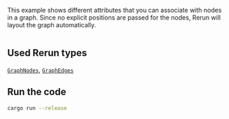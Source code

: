 <!--[metadata]
title = "Graph lattice"
tags = ["Graph", "Layout"]
thumbnail = "https://static.rerun.io/graph_lattice/f9169da9c3f35b7260c9d74cd5be5fe710aec6a8/480w.png"
thumbnail_dimensions = [480, 269]
-->

This example shows different attributes that you can associate with nodes in a graph.
Since no explicit positions are passed for the nodes, Rerun will layout the graph automatically.

<picture>
  <img src="https://static.rerun.io/graph_lattice/f9169da9c3f35b7260c9d74cd5be5fe710aec6a8/full.png" alt="">
  <source media="(max-width: 480px)" srcset="https://static.rerun.io/graph_lattice/f9169da9c3f35b7260c9d74cd5be5fe710aec6a8/480w.png">
  <source media="(max-width: 768px)" srcset="https://static.rerun.io/graph_lattice/f9169da9c3f35b7260c9d74cd5be5fe710aec6a8/768w.png">
  <source media="(max-width: 1024px)" srcset="https://static.rerun.io/graph_lattice/f9169da9c3f35b7260c9d74cd5be5fe710aec6a8/1024w.png">
  <source media="(max-width: 1200px)" srcset="https://static.rerun.io/graph_lattice/f9169da9c3f35b7260c9d74cd5be5fe710aec6a8/1200w.png">
</picture>

## Used Rerun types
[`GraphNodes`](https://www.rerun.io/docs/reference/types/archetypes/graph_nodes?speculative-link),
[`GraphEdges`](https://www.rerun.io/docs/reference/types/archetypes/graph_edges?speculative-link)

## Run the code

```bash
cargo run --release
```
